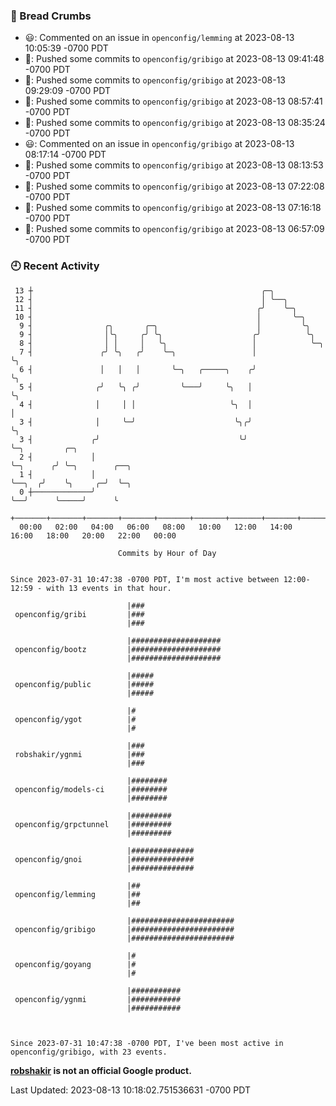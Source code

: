 ### 🍞 Bread Crumbs

 * 😃: Commented on an issue in `openconfig/lemming` at 2023-08-13 10:05:39 -0700 PDT
 * 🚢: Pushed some commits to `openconfig/gribigo` at 2023-08-13 09:41:48 -0700 PDT
 * 🚢: Pushed some commits to `openconfig/gribigo` at 2023-08-13 09:29:09 -0700 PDT
 * 🚢: Pushed some commits to `openconfig/gribigo` at 2023-08-13 08:57:41 -0700 PDT
 * 🚢: Pushed some commits to `openconfig/gribigo` at 2023-08-13 08:35:24 -0700 PDT
 * 😃: Commented on an issue in `openconfig/gribigo` at 2023-08-13 08:17:14 -0700 PDT
 * 🚢: Pushed some commits to `openconfig/gribigo` at 2023-08-13 08:13:53 -0700 PDT
 * 🚢: Pushed some commits to `openconfig/gribigo` at 2023-08-13 07:22:08 -0700 PDT
 * 🚢: Pushed some commits to `openconfig/gribigo` at 2023-08-13 07:16:18 -0700 PDT
 * 🚢: Pushed some commits to `openconfig/gribigo` at 2023-08-13 06:57:09 -0700 PDT

### 🕘 Recent Activity
```
 13 ┼                                                   ╭─╮
 12 ┤                                                   │ ╰──╮
 11 ┤                                                  ╭╯    ╰─╮
 10 ┤                                                  │       ╰─╮
  9 ┤                ╭╮       ╭─╮                      │         ╰╮
  9 ┤                │╰╮     ╭╯ ╰╮                    ╭╯          ╰╮
  8 ┤                │ │     │   ╰╮                   │            ╰─╮
  7 ┤               ╭╯ ╰╮   ╭╯    ╰─╮                 │              ╰╮
  6 ┤               │   │   │       ╰─╮   ╭─────╮    ╭╯               ╰╮
  5 ┤              ╭╯   ╰╮ ╭╯         ╰───╯     ╰╮   │                 ╰╮
  4 ┤              │     │ │                     ╰╮  │                  │
  3 ┤              │     ╰─╯                      ╰╮╭╯                  ╰╮
  3 ┤             ╭╯                               ╰╯                    ╰─╮         ╭─╮
  2 ┤             │                                                        ╰─╮      ╭╯ ╰─╮        ╭──╮
  1 ┤             │                                                          ╰──╮  ╭╯    ╰╮     ╭─╯  ╰─╮
  0 ┼─────────────╯                                                             ╰──╯      ╰─────╯      ╰
    +───────+───────+───────+───────+───────+───────+───────+───────+───────+───────+───────+───────+────
  00:00   02:00   04:00   06:00   08:00   10:00   12:00   14:00   16:00   18:00   20:00   22:00   00:00   

						Commits by Hour of Day


Since 2023-07-31 10:47:38 -0700 PDT, I'm most active between 12:00-12:59 - with 13 events in that hour.

```



```
                          |###
 openconfig/gribi         |###
                          |###

                          |####################
 openconfig/bootz         |####################
                          |####################

                          |#####
 openconfig/public        |#####
                          |#####

                          |#
 openconfig/ygot          |#
                          |#

                          |###
 robshakir/ygnmi          |###
                          |###

                          |########
 openconfig/models-ci     |########
                          |########

                          |#########
 openconfig/grpctunnel    |#########
                          |#########

                          |##############
 openconfig/gnoi          |##############
                          |##############

                          |##
 openconfig/lemming       |##
                          |##

                          |#######################
 openconfig/gribigo       |#######################
                          |#######################

                          |#
 openconfig/goyang        |#
                          |#

                          |###########
 openconfig/ygnmi         |###########
                          |###########



Since 2023-07-31 10:47:38 -0700 PDT, I've been most active in openconfig/gribigo, with 23 events.

```
**[robshakir](mailto:robjs@google.com) is not an official Google product.**  


Last Updated: 2023-08-13 10:18:02.751536631 -0700 PDT
